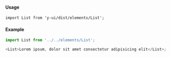 #### Usage

```markdown
import List from 'y-ui/dist/elements/List';
```

#### Example

```js
import List from '../../elements/List';

<List>Lorem ipsum, dolor sit amet consectetur adipisicing elit</List>;
```
